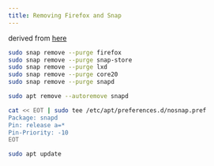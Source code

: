 ```yaml
---
title: Removing Firefox and Snap
---
```


derived from [here](https://www.debugpoint.com/remove-snap-ubuntu/)

```bash
sudo snap remove --purge firefox
sudo snap remove --purge snap-store
sudo snap remove --purge lxd
sudo snap remove --purge core20
sudo snap remove --purge snapd

sudo apt remove --autoremove snapd

cat << EOT | sudo tee /etc/apt/preferences.d/nosnap.pref
Package: snapd
Pin: release a=*
Pin-Priority: -10
EOT

sudo apt update
```